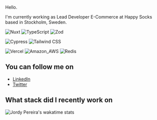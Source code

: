 Hello.

I'm currently working as Lead Developer E-Commerce at Happy Socks based in Stockholm, Sweden.  

<p>
  <img alt="Nuxt" src="https://img.shields.io/badge/Nuxt-002E3B?style=for-the-badge&logo=nuxtdotjs&logoColor=#00DC82"/>
  <img alt="TypeScript" src="https://img.shields.io/badge/-TypeScript-3178C6?logo=TypeScript&logoColor=white&style=for-the-badge">
  <img alt="Zod" src="https://img.shields.io/badge/-Zod-%233068B7?style=for-the-badge">
</p>

<p>
  <img alt="Cypress" src="https://img.shields.io/badge/-Cypress-17202C?logo=cypress&logoColor=white&style=for-the-badge"/>
  <img alt="Tailwind CSS" src="https://img.shields.io/badge/-TailwindCSS-38B2AC?logo=tailwind-css&logoColor=white&style=for-the-badge"/>
</p>

<p>
  <img alt="Vercel" src="https://img.shields.io/badge/Vercel-000000?style=for-the-badge&logo=vercel&logoColor=white">
  <img alt="Amazon_AWS" src="https://img.shields.io/badge/Amazon_AWS-FF9900?style=for-the-badge&logo=amazonaws&logoColor=white">
  <img alt="Redis" src="https://img.shields.io/badge/redis-%23DD0031.svg?&style=for-the-badge&logo=redis&logoColor=white">
</p>

## You can follow me on

- [LinkedIn][linkedin]
- [Twitter][twitter]

## What stack did I recently work on
![Jordy Pereira's wakatime stats](https://github-readme-stats.vercel.app/api/wakatime?username=jordypereira&title_color=dc2626)

[linkedIn]: https://linkedin.com/in/jordypereira
[twitter]: https://twitter.com/_jordypereira
[homepage]: https://jordypereira.be
